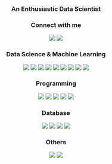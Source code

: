 
<h3 align="center">An Enthusiastic Data Scientist</h3>


<h3 align="center">Connect with me</h3>
<p align="center">
<a href="https://www.linkedin.com/in/haluksumen/"><img src="https://img.shields.io/badge/LinkedIn-0077B5?style=for-the-badge&logo=linkedin&logoColor=white"></a>
<a href="mailto:haluksumen@gmail.com"><img src="https://img.shields.io/badge/Gmail-D14836?style=for-the-badge&logo=gmail&logoColor=white"></a>


</p>
<h3 align="center">Data Science & Machine Learning</h3>
<p align="center">
   <a href="#"><img src="https://img.shields.io/badge/Pandas-150458?style=for-the-badge&logo=pandas&logoColor=white"></a>
   <a href="#"><img src="https://img.shields.io/badge/scikit--learn-F7931E?style=for-the-badge&logo=scikit-learn&logoColor=white"></a>
   <a href="#"><img src="https://img.shields.io/badge/Numpy-777BB4?style=for-the-badge&logo=numpy&logoColor=white"></a>
   <a href="#"><img src="https://img.shields.io/badge/matplotlib-47A248?style=for-the-badge&logo=matplotlib&logoColor=white"></a>
   <a href="#"><img src="https://img.shields.io/badge/Plotly-239120?style=for-the-badge&logo=plotly&logoColor=white"></a>
   <a href="#"><img src="https://img.shields.io/badge/seaborn-BE3939?style=for-the-badge&logo=matplotlib&logoColor=white"></a>
   <a href="#"><img src="https://img.shields.io/badge/keras-D00000?style=for-the-badge&logo=keras&logoColor=white"></a>
   <a href="#"><img src="https://img.shields.io/badge/TensorFlow-FF6F00?style=for-the-badge&logo=tensorflow&logoColor=white"></a>
    <a href="#"><img src="https://img.shields.io/badge/PyTorch-EE4C2C?style=for-the-badge&logo=PyTorch&logoColor=white"></a>
</p> 

<h3 align="center">Programming</h3>
<p align="center">
   <a href="#"><img src="https://img.shields.io/badge/Python-FFD43B?style=for-the-badge&logo=python&logoColor=darkgreen"></a>
   <a href="#"><img src="https://img.shields.io/badge/Java-ED8B00?style=for-the-badge&logo=java&logoColor=white"></a>
   <a href="#"><img src="https://img.shields.io/badge/HTML5-E34F26?style=for-the-badge&logo=html5&logoColor=white"></a>
   <a href="#"><img src="https://img.shields.io/badge/CSS3-1572B6?style=for-the-badge&logo=css3&logoColor=white"></a>
   <a href="#"><img src="https://img.shields.io/badge/JavaScript-F7DF1E?style=for-the-badge&logo=javascript&logoColor=black"></a>
</p>

<h3 align="center">Database</h3>
<p align="center">
   <a href="#"><img src="https://img.shields.io/badge/SQL-4479A1?style=for-the-badge&logo=sql&logoColor=white"></a>
   <a href="#"><img src="https://img.shields.io/badge/MySQL-4479A1?style=for-the-badge&logo=mysql&logoColor=white"></a>
   <a href="#"><img src="https://img.shields.io/badge/NoSQL-D00000?style=for-the-badge&logo=nosql&logoColor=white"></a>
   <a href="#"><img src="https://img.shields.io/badge/MongoDB-47A248?style=for-the-badge&logo=mongodb&logoColor=white"></a>
</p>

<h3 align="center">Others</h3>
<p align="center">
   <a href="#"><img src="https://img.shields.io/badge/Tableau-E97627?style=for-the-badge&logo=Tableau&logoColor=white"></a>
   <a href="#"><img src="https://img.shields.io/badge/PowerBI-F2C811?style=for-the-badge&logo=Power%20BI&logoColor=white"></a>
</p>

 

